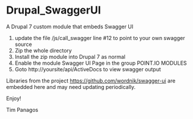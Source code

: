 Drupal_SwaggerUI
================

A Drupal 7 custom module that embeds Swagger UI

1) update the file /js/call_swagger line #12 to point to your own swagger source
2) Zip the whole directory
3) Install the zip module into Drupal 7 as normal
4) Enable the module Swagger UI Page in the group POINT.IO MODULES
5) Goto http://yoursite/api/ActiveDocs to view swagger output

Libraries from the project https://github.com/wordnik/swagger-ui are embedded here and may need updating periodically.

Enjoy!

Tim Panagos



